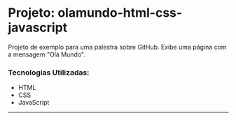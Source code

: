 # Projeto: olamundo-html-css-javascript
Projeto de exemplo para uma palestra sobre GitHub. Exibe uma página com a mensagem "Olá Mundo".

### Tecnologias Utilizadas:
- HTML
- CSS
- JavaScript
------------
